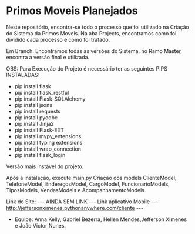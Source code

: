 # Primos Moveis Planejados

 Neste repositório, encontra-se todo o processo que foi utilizado na Criação do Sistema da Primos Moveis. Na aba Projects, encontramos como foi dividido cada processo e como foi tratado. 
 
 Em Branch: Encontramos todas as versões do Sistema. no Ramo Master, encontra a versão final e utilizada. 
 
 OBS: Para Execução do Projeto é necessário ter as seguintes PIPS INSTALADAS:
- pip install flask
- pip install flask_restful
- pip install Flask-SQLAlchemy
- pip install jsons
- pip install requests
- pip install pyodbc
- pip install Jinja2
- pip install Flask-EXT
- pip install mypy_entensions
- pip install typing extensions
- pip install wrap_connection
- pip install flask_login

Versão mais instável do projeto. 


Após a instalação, execute main.py
Criação dos models ClienteModel, TelefoneModel, EndereçosModel, CargoModel, FuncionarioModels, TiposModels, VendasModels e AcompanhamentoModels.
 
 Link do Site: --- AINDA SEM LINK --- 
 Link aplicativo Mobile --- http://jeffersonximenes.pythonanywhere.com/cliente --- 
 
- Equipe: Anna Kelly, Gabriel Bezerra, Hellen Mendes,Jefferson Ximenes e João Victor Nunes. 
